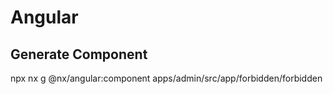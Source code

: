 # Angular 

## Generate Component

npx nx g @nx/angular:component apps/admin/src/app/forbidden/forbidden

